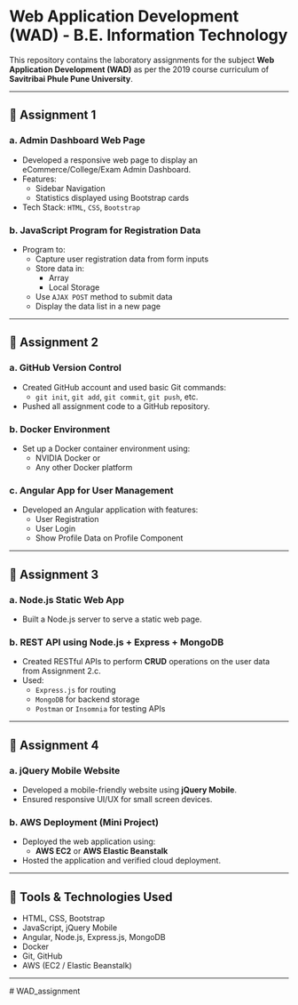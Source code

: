 # Web Application Development (WAD) - B.E. Information Technology

This repository contains the laboratory assignments for the subject **Web Application Development (WAD)** as per the 2019 course curriculum of **Savitribai Phule Pune University**.

---

## 📁 Assignment 1

### a. Admin Dashboard Web Page

- Developed a responsive web page to display an eCommerce/College/Exam Admin Dashboard.
- Features:
  - Sidebar Navigation
  - Statistics displayed using Bootstrap cards
- Tech Stack: `HTML`, `CSS`, `Bootstrap`

### b. JavaScript Program for Registration Data

- Program to:
  - Capture user registration data from form inputs
  - Store data in:
    - Array
    - Local Storage
  - Use `AJAX POST` method to submit data
  - Display the data list in a new page

---

## 📁 Assignment 2

### a. GitHub Version Control

- Created GitHub account and used basic Git commands:
  - `git init`, `git add`, `git commit`, `git push`, etc.
- Pushed all assignment code to a GitHub repository.

### b. Docker Environment

- Set up a Docker container environment using:
  - NVIDIA Docker or
  - Any other Docker platform

### c. Angular App for User Management

- Developed an Angular application with features:
  - User Registration
  - User Login
  - Show Profile Data on Profile Component

---

## 📁 Assignment 3

### a. Node.js Static Web App

- Built a Node.js server to serve a static web page.

### b. REST API using Node.js + Express + MongoDB

- Created RESTful APIs to perform **CRUD** operations on the user data from Assignment 2.c.
- Used:
  - `Express.js` for routing
  - `MongoDB` for backend storage
  - `Postman` or `Insomnia` for testing APIs

---

## 📁 Assignment 4

### a. jQuery Mobile Website

- Developed a mobile-friendly website using **jQuery Mobile**.
- Ensured responsive UI/UX for small screen devices.

### b. AWS Deployment (Mini Project)

- Deployed the web application using:
  - **AWS EC2** or **AWS Elastic Beanstalk**
- Hosted the application and verified cloud deployment.

---

## 🔧 Tools & Technologies Used

- HTML, CSS, Bootstrap
- JavaScript, jQuery Mobile
- Angular, Node.js, Express.js, MongoDB
- Docker
- Git, GitHub
- AWS (EC2 / Elastic Beanstalk)

---



#   W A D _ a s s i g n m e n t
